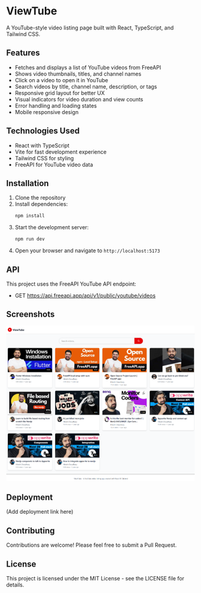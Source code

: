 # ViewTube

A YouTube-style video listing page built with React, TypeScript, and Tailwind CSS.

## Features

- Fetches and displays a list of YouTube videos from FreeAPI
- Shows video thumbnails, titles, and channel names
- Click on a video to open it in YouTube
- Search videos by title, channel name, description, or tags
- Responsive grid layout for better UX
- Visual indicators for video duration and view counts
- Error handling and loading states
- Mobile responsive design

## Technologies Used

- React with TypeScript
- Vite for fast development experience
- Tailwind CSS for styling
- FreeAPI for YouTube video data

## Installation

1. Clone the repository
2. Install dependencies:
   ```bash
   npm install
   ```
3. Start the development server:
   ```bash
   npm run dev
   ```
4. Open your browser and navigate to `http://localhost:5173`

## API

This project uses the FreeAPI YouTube API endpoint:
- GET https://api.freeapi.app/api/v1/public/youtube/videos

## Screenshots

![ViewTube Screenshot](./public/ViewTube%20-%20001.png)

## Deployment

(Add deployment link here)

## Contributing

Contributions are welcome! Please feel free to submit a Pull Request.

## License

This project is licensed under the MIT License - see the LICENSE file for details.
